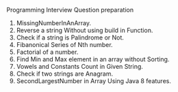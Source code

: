 Programming Interview Question preparation
1. MissingNumberInAnArray.
2. Reverse a string Without using build in Function.
3. Check if a string is Palindrome or Not.
4. Fibanonical Series of Nth number.
5. Factorial of a number.
6. Find Min and Max element in an array without Sorting.
7. Vowels and Constants Count in Given String.
8. Check if two strings are Anagram.
9. SecondLargestNumber in Array Using Java 8 features.
